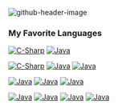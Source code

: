 ![github-header-image](https://github.com/allanzigge/allanzigge/assets/118464722/fcf7ab6f-1631-4ed3-be19-2cae4710fac4)

### My Favorite Languages
<p> 
<a href="#"><img alt="C-Sharp" src="https://img.shields.io/badge/C%23-purple?style=for-the-badge&logo=csharp&logoColor=white"></a>
<a href="#"><img alt="Java" src="https://img.shields.io/badge/Java-bla?style=for-the-badge&color=5382a1"></a>


<a href="#"><img alt="C-Sharp" src="https://img.shields.io/badge/Visual_Studio_Code-0078d7?style=for-the-badge&logo=visualstudiocode&logoColor=white"></a>
<a href="#"><img alt="Java" src="https://img.shields.io/badge/GitHub-6e5494?style=for-the-badge&logo=github&logoColor=white"></a>
<a href="#"><img alt="Java" src="https://img.shields.io/badge/Git-F1502F?style=for-the-badge&logo=git&logoColor=white"></a>

<a href="#"><img alt="Java" src="https://img.shields.io/badge/Python-4584b6?style=for-the-badge&logo=python&labelColor=ffde57"></a>
<a href="#"><img alt="Java" src="https://img.shields.io/badge/React-%2361DAFB?style=for-the-badge&logo=react&logoColor=black"></a>
<a href="#"><img alt="Java" src="https://img.shields.io/badge/.Net-512BD4?style=for-the-badge&logo=dotnet"></a>

<a href="#"><img alt="Java" src="https://img.shields.io/badge/PostgreSQL-336791?style=for-the-badge&logo=postgresql&logoColor=white"></a>
<a href="#"><img alt="Java" src="https://img.shields.io/badge/Go-00ADD8?style=for-the-badge&logo=go&logoColor=white"></a>
<a href="#"><img alt="Java" src="https://img.shields.io/badge/JavaScript-F0DB4F?style=for-the-badge&logo=javascript&logoColor=black"></a>
<a href="#"><img alt="Java" src="https://img.shields.io/badge/HTML-E34F26?style=for-the-badge&logo=html5&logoColor=white"></a>


<!--
<a href="#"><img alt="SOMETHING" src=""></a>

**allanzigge/allanzigge** is a ✨ _special_ ✨ repository because its `README.md` (this file) appears on your GitHub profile.

Here are some ideas to get you started:

- 🔭 I’m currently working on ...
- 🌱 I’m currently learning ...
- 👯 I’m looking to collaborate on ...
- 🤔 I’m looking for help with ...
- 💬 Ask me about ...
- 📫 How to reach me: ...
- 😄 Pronouns: ...
- ⚡ Fun fact: ...
-->
